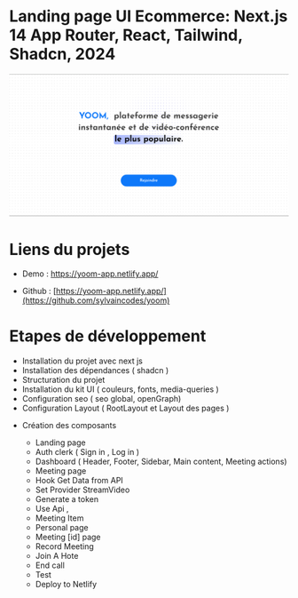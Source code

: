 # Landing page UI Ecommerce: Next.js 14 App Router, React, Tailwind, Shadcn, 2024

![Screenshot](https://github.com/sylvaincodes/screenshots_for_app/blob/main/yoom.jpg)

# Liens du projets

- Demo : https://yoom-app.netlify.app/

- Github : [https://yoom-app.netlify.app/](https://github.com/sylvaincodes/yoom)

# Etapes de développement

- Installation du projet avec next js
- Installation des dépendances ( shadcn )
- Structuration du projet
- Installation du kit UI ( couleurs, fonts, media-queries )
- Configuration seo ( seo global, openGraph)
- Configuration Layout ( RootLayout et Layout des pages )
+ Création des composants

    - Landing page
    - Auth clerk (  Sign in , Log in )
    - Dashboard ( Header, Footer, Sidebar, Main content, Meeting actions)
    - Meeting page
    - Hook Get Data from API
    - Set Provider StreamVideo
    - Generate a token 
    - Use Api , 
    - Meeting Item
    - Personal page
    - Meeting [id] page
    - Record Meeting
    - Join A Hote
    - End call
    - Test
    - Deploy to Netlify

